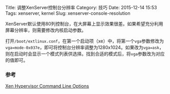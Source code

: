 Title: 调整XenServer控制台分辨率
Category: 技巧
Date: 2015-12-14 15:53
Tags: xenserver, kernel
Slug: xenserver-console-resolution

XenServer默认使用80列控制台，在大屏幕上显示效果很差。如果希望充分利用屏幕分辨率，则需要修改内核启动参数。

打开`/boot/extlinux.conf`，在第一个启动项（xe）中，将第一个`vga`参数修改为`vga=mode-0x037e`，即可将控制台分辨率调整为1280x1024。如果改为`vga=ask`，则在启动时会显示一个模式列表供选择。找到合适的模式后，将`vga`参数改为对应的值即可。

### 参考
[Xen Hypervisor Command Line Options](http://xenbits.xen.org/docs/unstable/misc/xen-command-line.html)
